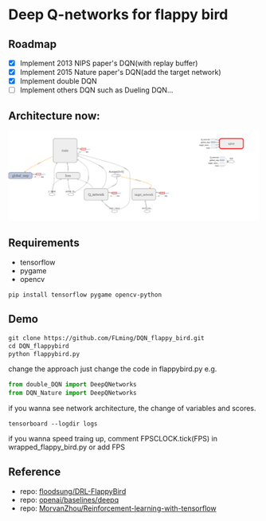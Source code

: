 # Deep Q-networks for flappy bird
## Roadmap
- [x] Implement 2013 NIPS paper's DQN(with replay buffer)
- [x] Implement 2015 Nature paper's DQN(add the target network)
- [x] Implement double DQN
- [ ] Implement others DQN such as Dueling DQN...
## Architecture now: 
![architecture](assets/architecture.png)
## Requirements
- tensorflow
- pygame
- opencv
``` shell
pip install tensorflow pygame opencv-python
```
## Demo
``` shell
git clone https://github.com/FLming/DQN_flappy_bird.git
cd DQN_flappybird
python flappybird.py
```
change the approach just change the code in flappybird.py e.g.
``` python
from double_DQN import DeepQNetworks 
from DQN_Nature import DeepQNetworks
```
if you wanna see network architecture, the change of variables and scores.
``` shell
tensorboard --logdir logs
```
if you wanna speed traing up, comment FPSCLOCK.tick(FPS) in wrapped_flappy_bird.py or add FPS
## Reference
- repo: [floodsung/DRL-FlappyBird](https://github.com/floodsung/DRL-FlappyBird)
- repo: [openai/baselines/deepq](https://github.com/openai/baselines/tree/master/baselines/deepq)
- repo: [MorvanZhou/Reinforcement-learning-with-tensorflow](https://github.com/MorvanZhou/Reinforcement-learning-with-tensorflow)